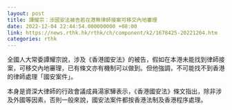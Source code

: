 ```yaml
---
layout: post
title: 譚耀宗：涉國安法被告若在港無律師接案可移交內地審理
date: 2022-12-04 22:44:54.000000000 +08:00
link: https://news.rthk.hk/rthk/ch/component/k2/1678425-20221204.htm
categories: rthk
---
```


全國人大常委譚耀宗說，涉及《香港國安法》的被告，假如在本港未能找到律師接案，可移交內地審理，已有條文亦有機制可以做到。但他強調，不可能找不到香港的律師處理「國安案件」。

本身是資深大律師的行政會議成員湯家驊表示，《香港國安法》條文指出，除非涉及外國等因素，否則一般來說，國安法案件都按香港法制及香港程序處理。
